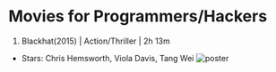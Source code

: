 # Movies for Programmers/Hackers
1. Blackhat(2015) | Action/Thriller | 2h 13m
  - Stars: Chris Hemsworth, Viola Davis, Tang Wei
![poster](https://static1.colliderimages.com/wordpress/wp-content/uploads/2022/03/blackhat.jpg)
